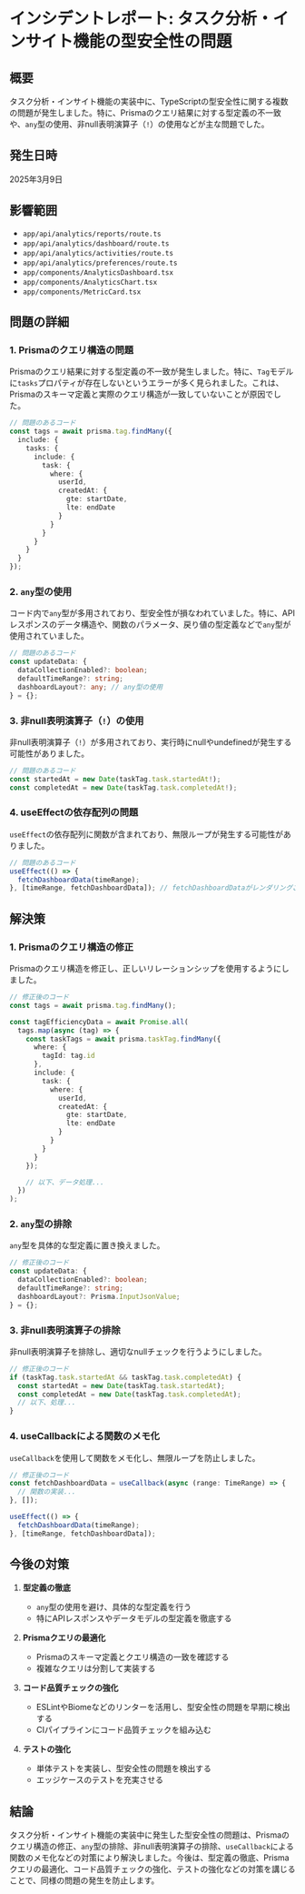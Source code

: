 # インシデントレポート: タスク分析・インサイト機能の型安全性の問題

## 概要
タスク分析・インサイト機能の実装中に、TypeScriptの型安全性に関する複数の問題が発生しました。特に、Prismaのクエリ結果に対する型定義の不一致や、`any`型の使用、非null表明演算子（`!`）の使用などが主な問題でした。

## 発生日時
2025年3月9日

## 影響範囲
- `app/api/analytics/reports/route.ts`
- `app/api/analytics/dashboard/route.ts`
- `app/api/analytics/activities/route.ts`
- `app/api/analytics/preferences/route.ts`
- `app/components/AnalyticsDashboard.tsx`
- `app/components/AnalyticsChart.tsx`
- `app/components/MetricCard.tsx`

## 問題の詳細

### 1. Prismaのクエリ構造の問題
Prismaのクエリ結果に対する型定義の不一致が発生しました。特に、`Tag`モデルに`tasks`プロパティが存在しないというエラーが多く見られました。これは、Prismaのスキーマ定義と実際のクエリ構造が一致していないことが原因でした。

```typescript
// 問題のあるコード
const tags = await prisma.tag.findMany({
  include: {
    tasks: {
      include: {
        task: {
          where: {
            userId,
            createdAt: {
              gte: startDate,
              lte: endDate
            }
          }
        }
      }
    }
  }
});
```

### 2. `any`型の使用
コード内で`any`型が多用されており、型安全性が損なわれていました。特に、APIレスポンスのデータ構造や、関数のパラメータ、戻り値の型定義などで`any`型が使用されていました。

```typescript
// 問題のあるコード
const updateData: {
  dataCollectionEnabled?: boolean;
  defaultTimeRange?: string;
  dashboardLayout?: any; // any型の使用
} = {};
```

### 3. 非null表明演算子（`!`）の使用
非null表明演算子（`!`）が多用されており、実行時にnullやundefinedが発生する可能性がありました。

```typescript
// 問題のあるコード
const startedAt = new Date(taskTag.task.startedAt!);
const completedAt = new Date(taskTag.task.completedAt!);
```

### 4. useEffectの依存配列の問題
`useEffect`の依存配列に関数が含まれており、無限ループが発生する可能性がありました。

```typescript
// 問題のあるコード
useEffect(() => {
  fetchDashboardData(timeRange);
}, [timeRange, fetchDashboardData]); // fetchDashboardDataがレンダリングごとに変更される
```

## 解決策

### 1. Prismaのクエリ構造の修正
Prismaのクエリ構造を修正し、正しいリレーションシップを使用するようにしました。

```typescript
// 修正後のコード
const tags = await prisma.tag.findMany();

const tagEfficiencyData = await Promise.all(
  tags.map(async (tag) => {
    const taskTags = await prisma.taskTag.findMany({
      where: {
        tagId: tag.id
      },
      include: {
        task: {
          where: {
            userId,
            createdAt: {
              gte: startDate,
              lte: endDate
            }
          }
        }
      }
    });

    // 以下、データ処理...
  })
);
```

### 2. `any`型の排除
`any`型を具体的な型定義に置き換えました。

```typescript
// 修正後のコード
const updateData: {
  dataCollectionEnabled?: boolean;
  defaultTimeRange?: string;
  dashboardLayout?: Prisma.InputJsonValue;
} = {};
```

### 3. 非null表明演算子の排除
非null表明演算子を排除し、適切なnullチェックを行うようにしました。

```typescript
// 修正後のコード
if (taskTag.task.startedAt && taskTag.task.completedAt) {
  const startedAt = new Date(taskTag.task.startedAt);
  const completedAt = new Date(taskTag.task.completedAt);
  // 以下、処理...
}
```

### 4. useCallbackによる関数のメモ化
`useCallback`を使用して関数をメモ化し、無限ループを防止しました。

```typescript
// 修正後のコード
const fetchDashboardData = useCallback(async (range: TimeRange) => {
  // 関数の実装...
}, []);

useEffect(() => {
  fetchDashboardData(timeRange);
}, [timeRange, fetchDashboardData]);
```

## 今後の対策

1. **型定義の徹底**
   - `any`型の使用を避け、具体的な型定義を行う
   - 特にAPIレスポンスやデータモデルの型定義を徹底する

2. **Prismaクエリの最適化**
   - Prismaのスキーマ定義とクエリ構造の一致を確認する
   - 複雑なクエリは分割して実装する

3. **コード品質チェックの強化**
   - ESLintやBiomeなどのリンターを活用し、型安全性の問題を早期に検出する
   - CIパイプラインにコード品質チェックを組み込む

4. **テストの強化**
   - 単体テストを実装し、型安全性の問題を検出する
   - エッジケースのテストを充実させる

## 結論

タスク分析・インサイト機能の実装中に発生した型安全性の問題は、Prismaのクエリ構造の修正、`any`型の排除、非null表明演算子の排除、`useCallback`による関数のメモ化などの対策により解決しました。今後は、型定義の徹底、Prismaクエリの最適化、コード品質チェックの強化、テストの強化などの対策を講じることで、同様の問題の発生を防止します。
